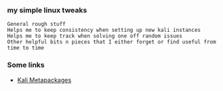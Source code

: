 ### my simple linux tweaks

    General rough stuff
    Helps me to keep consistency when setting up new kali instances
    Helps me to keep track when solving one off random issues
    Other helpful bits n pieces that I either forget or find useful from time to time

### Some links
- [Kali Metapackages](https://tools.kali.org/kali-metapackages)


